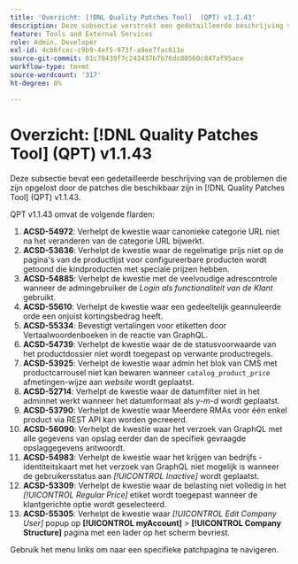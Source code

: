 ```yaml
---
title: 'Overzicht: [!DNL Quality Patches Tool]  (QPT) v1.1.43'
description: Deze subsectie verstrekt een gedetailleerde beschrijving van de kwesties die door de flarden beschikbaar in  [!DNL Quality Patches Tool]  (QPT) v1.1.43 worden opgelost.
feature: Tools and External Services
role: Admin, Developer
exl-id: 4cb6fcec-c9b9-4ef5-973f-a9ee7fac611e
source-git-commit: 81c78439f7c243437b7b76dc80560c847af95ace
workflow-type: tm+mt
source-wordcount: '317'
ht-degree: 0%

---
```


# Overzicht: [!DNL Quality Patches Tool] (QPT) v1.1.43

Deze subsectie bevat een gedetailleerde beschrijving van de problemen die zijn opgelost door de patches die beschikbaar zijn in [!DNL Quality Patches Tool] (QPT) v1.1.43.

QPT v1.1.43 omvat de volgende flarden:

1. **ACSD-54972**: Verhelpt de kwestie waar canonieke categorie URL niet na het veranderen van de categorie URL bijwerkt.
1. **ACSD-53636**: Verhelpt de kwestie waar de regelmatige prijs niet op de pagina&#39;s van de productlijst voor configureerbare producten wordt getoond die kindproducten met speciale prijzen hebben.
1. **ACSD-54885**: Verhelpt de kwestie met de veelvoudige adrescontrole wanneer de admingebruiker de *Login als functionaliteit van de Klant* gebruikt.
1. **ACSD-55610**: Verhelpt de kwestie waar een gedeeltelijk geannuleerde orde een onjuist kortingsbedrag heeft.
1. **ACSD-55334**: Bevestigt vertalingen voor etiketten door Vertaalwoordenboeken in de reactie van GraphQL.
1. **ACSD-54739**: Verhelpt de kwestie waar de de statusvoorwaarde van het productdossier niet wordt toegepast op verwante productregels.
1. **ACSD-53925**: Verhelpt de kwestie waar admin het blok van CMS met productcarrousel niet kan bewaren wanneer `catalog_product_price` afmetingen-wijze aan *website* wordt geplaatst.
1. **ACSD-52714**: Verhelpt de kwestie waar de datumfilter niet in het adminnet werkt wanneer het datumformaat als *y-m-d* wordt geplaatst.
1. **ACSD-53790**: Verhelpt de kwestie waar Meerdere RMAs voor één enkel product via REST API kan worden gecreeerd.
1. **ACSD-56090**: Verhelpt de kwestie waar het verzoek van GraphQL met alle gegevens van opslag eerder dan de specifiek gevraagde opslaggegevens antwoordt.
1. **ACSD-54983**: Verhelpt de kwestie waar het krijgen van bedrijfs - identiteitskaart met het verzoek van GraphQL niet mogelijk is wanneer de gebruikersstatus aan *[!UICONTROL Inactive]* wordt geplaatst.
1. **ACSD-53309**: Verhelpt de kwestie waar de belasting niet volledig in het *[!UICONTROL Regular Price]* etiket wordt toegepast wanneer de klantgerichte optie wordt geselecteerd.
1. **ACSD-55305**: Verhelpt de kwestie waar *[!UICONTROL Edit Company User]* popup op **[!UICONTROL myAccount]** > **[!UICONTROL Company Structure]** pagina met een lader op het scherm bevriest.

Gebruik het menu links om naar een specifieke patchpagina te navigeren.
